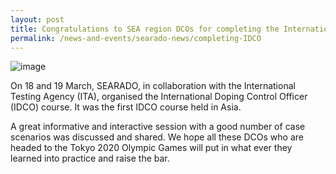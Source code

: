 ```yaml
---
layout: post
title: Congratulations to SEA region DCOs for completing the International Doping Control Officer Programme
permalink: /news-and-events/searado-news/completing-IDCO
---
```


![image](https://user-images.githubusercontent.com/76929359/116650442-aeb0e200-a9b3-11eb-8ac7-11fa5bdc81ae.png)

On 18 and 19 March, SEARADO, in collaboration with the International Testing Agency (ITA), organised the International Doping Control Officer (IDCO) course. 
It was the first IDCO course held in Asia. 

A great informative and interactive session with a good number of case scenarios was discussed and shared. We hope all these DCOs who are headed to the Tokyo 2020 Olympic Games will put in what ever they learned into practice and raise the bar. 
